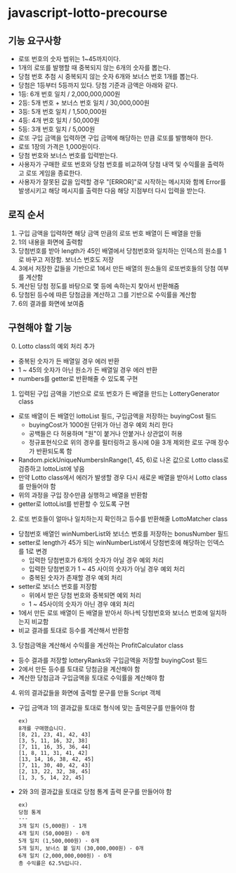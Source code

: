 # javascript-lotto-precourse

## 기능 요구사항

-   로또 번호의 숫자 범위는 1~45까지이다.
-   1개의 로또를 발행할 때 중복되지 않는 6개의 숫자를 뽑는다.
-   당첨 번호 추첨 시 중복되지 않는 숫자 6개와 보너스 번호 1개를 뽑는다.
-   당첨은 1등부터 5등까지 있다. 당첨 기준과 금액은 아래와 같다.
-   1등: 6개 번호 일치 / 2,000,000,000원
-   2등: 5개 번호 + 보너스 번호 일치 / 30,000,000원
-   3등: 5개 번호 일치 / 1,500,000원
-   4등: 4개 번호 일치 / 50,000원
-   5등: 3개 번호 일치 / 5,000원
-   로또 구입 금액을 입력하면 구입 금액에 해당하는 만큼 로또를 발행해야 한다.
-   로또 1장의 가격은 1,000원이다.
-   당첨 번호와 보너스 번호를 입력받는다.
-   사용자가 구매한 로또 번호와 당첨 번호를 비교하여 당첨 내역 및 수익률을 출력하고 로또 게임을 종료한다.
-   사용자가 잘못된 값을 입력할 경우 "[ERROR]"로 시작하는 메시지와 함께 Error를 발생시키고 해당 메시지를 출력한 다음 해당 지점부터 다시 입력을 받는다.

## 로직 순서

1. 구입 금액을 입력하면 해당 금액 만큼의 로또 번호 배열이 든 배열을 만듦
2. 1의 내용을 화면에 출력함
3. 당첨번호를 받아 length가 45인 배열에서 당첨번호와 일치하는 인덱스의 원소를 1로 바꾸고 저장함. 보너스 번호도 저장
4. 3에서 저장한 값들을 기반으로 1에서 만든 배열의 원소들의 로또번호들의 당첨 여부를 계산함
5. 계산된 당첨 정도를 바탕으로 몇 등에 속하는지 찾아서 반환해줌
6. 당첨된 등수에 따른 당첨금을 계산하고 그를 기반으로 수익률을 계산함
7. 6의 결과를 화면에 보여줌

## 구현해야 할 기능

0. Lotto class의 예외 처리 추가

-   중복된 숫자가 든 배열일 경우 에러 반환
-   1 ~ 45의 숫자가 아닌 원소가 든 배열일 경우 에러 반환
-   numbers를 getter로 반환해줄 수 있도록 구현

1. 입력된 구입 금액을 기반으로 로또 번호가 든 배열을 만드는 LotteryGenerator class

-   로또 배열이 든 배열인 lottoList 필드, 구입금액을 저장하는 buyingCost 필드
    -   buyingCost가 1000원 단위가 아닌 경우 예외 처리 한다
    -   공백들은 다 허용하며 "원"이 붙거나 안붙거나 상관없이 허용
    -   정규표현식으로 위의 경우를 필터링하고 동시에 0을 3개 제외한 로또 구매 장수가 반환되도록 함
-   Random.pickUniqueNumbersInRange(1, 45, 6)로 나온 값으로 Lotto class로 검증하고 lottoList에 넣음
-   만약 Lotto class에서 에러가 발생할 경우 다시 새로운 배열을 받아서 Lotto class를 만들어야 함
-   위의 과정을 구입 장수만큼 실행하고 배열을 반환함
-   getter로 lottoList를 반환할 수 있도록 구현

2. 로또 번호들이 얼마나 일치하는지 확인하고 등수를 반환해줄 LottoMatcher class

-   당첨번호 배열인 winNumberList와 보너스 번호를 저장하는 bonusNumber 필드
-   setter로 length가 45가 되는 winNumberList에서 당첨번호에 해당하는 인덱스를 1로 변경
    -   입력한 당첨번호가 6개의 숫자가 아닐 경우 예외 처리
    -   입력한 당첨번호가 1 ~ 45 사이의 숫자가 아닐 경우 예외 처리
    -   중복된 숫자가 존재할 경우 예외 처리
-   setter로 보너스 번호를 저장함
    -   위에서 받은 당첨 번호와 중복되면 예외 처리
    -   1 ~ 45사이의 숫자가 아닌 경우 얘외 처리
-   1에서 만든 로또 배열이 든 배열을 받아서 하나씩 당첨번호와 보너스 번호에 일치하는지 비교함
-   비교 결과를 토대로 등수를 계산해서 반환함

3. 당첨금액을 계산해서 수익률을 계산하는 ProfitCalculator class

-   등수 결과를 저장할 lotteryRanks와 구입금액을 저장할 buyingCost 필드
-   2에서 만든 등수를 토대로 당첨금을 계산해야 함
-   계산한 당첨금과 구입금액을 토대로 수익률을 계산해야 함

4. 위의 결과값들을 화면에 출력할 문구를 만들 Script 객체

-   구입 금액과 1의 결과값을 토대로 형식에 맞는 출력문구를 만들어야 함
    ```
    ex)
    8개를 구매했습니다.
    [8, 21, 23, 41, 42, 43]
    [3, 5, 11, 16, 32, 38]
    [7, 11, 16, 35, 36, 44]
    [1, 8, 11, 31, 41, 42]
    [13, 14, 16, 38, 42, 45]
    [7, 11, 30, 40, 42, 43]
    [2, 13, 22, 32, 38, 45]
    [1, 3, 5, 14, 22, 45]
    ```
-   2와 3의 결과값을 토대로 당첨 통계 출력 문구를 만들어야 함
    ```
    ex)
    당첨 통계
    ---
    3개 일치 (5,000원) - 1개
    4개 일치 (50,000원) - 0개
    5개 일치 (1,500,000원) - 0개
    5개 일치, 보너스 볼 일치 (30,000,000원) - 0개
    6개 일치 (2,000,000,000원) - 0개
    총 수익률은 62.5%입니다.
    ```

